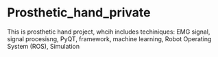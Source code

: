 # Prosthetic_hand_private
 This is prosthetic hand project, whcih includes techiniques: EMG signal, signal procesisng, PyQT, framework, machine learning, Robot Operating System (ROS), Simulation
